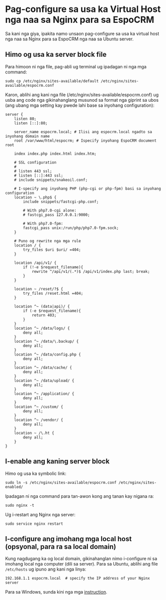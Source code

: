 # Pag-configure sa usa ka Virtual Host nga naa sa Nginx para sa EspoCRM

Sa kani nga giya, ipakita namo unsaon pag-configure sa usa ka virtual host nga naa sa Nginx para sa EspoCRM nga naa sa Ubuntu server.

## Himo og usa ka server block file

Para himoon ni nga file, pag-abli ug terminal ug ipadagan ni nga mga command:

```
sudo cp /etc/nginx/sites-available/default /etc/nginx/sites-available/espocrm.conf
```

Karon, ablihi ang kani nga file (/etc/nginx/sites-available/espocrm.conf) ug usba ang code nga gikinahanglang musunod sa format nga giprint sa ubos (ang ubang mga setting kay pwede lahi base sa inyohang configuration):

```
server {
    listen 80;
    listen [::]:80;
 
    server_name espocrm.local; # Ilisi ang espocrm.local ngadto sa inyohang domain name
    root /var/www/html/espocrm; # Ispecify inyohang EspoCRM document root
 
    index index.php index.html index.htm;
 
    # SSL configuration
    #
    # listen 443 ssl;
    # listen [::]:443 ssl;
    # include snippets/snakeoil.conf;    

    # I-specify ang inyohang PHP (php-cgi or php-fpm) basi sa inyohang configuration
    location ~ \.php$ {
        include snippets/fastcgi-php.conf;
 
        # With php7.0-cgi alone:
        # fastcgi_pass 127.0.0.1:9000;
 
        # With php7.0-fpm:
        fastcgi_pass unix:/run/php/php7.0-fpm.sock;
    }    
 
    # Puno og rewrite nga mga rule
    location / {
        try_files $uri $uri/ =404;
    }
 
    location /api/v1/ {
        if (!-e $request_filename){
            rewrite ^/api/v1/(.*)$ /api/v1/index.php last; break;
        }
    }
 
    location ~ /reset/?$ {
        try_files /reset.html =404;
    }
 
    location ^~ (data|api)/ {
        if (-e $request_filename){
            return 403;
        }
    }
    location ^~ /data/logs/ {
        deny all;
    }
    location ^~ /data/\.backup/ {
        deny all;
    }
    location ^~ /data/config.php {
        deny all;
    }
    location ^~ /data/cache/ {
        deny all;
    }
    location ^~ /data/upload/ {
        deny all;
    }
    location ^~ /application/ {
        deny all;
    }
    location ^~ /custom/ {
        deny all;
    }
    location ^~ /vendor/ {
        deny all;
    }
    location ~ /\.ht {
        deny all;
    }
}
```

## I-enable ang kaning server block

Himo og usa ka symbolic link:

```
sudo ln -s /etc/nginx/sites-available/espocrm.conf /etc/nginx/sites-enabled/
````

Ipadagan ni nga command para tan-awon kong ang tanan kay nigana ra:

```
sudo nginx -t
```

Ug i-restart ang Nginx nga server:

```
sudo service nginx restart
```

## I-configure ang imohang mga local host (opsyonal, para ra sa local domain)

Kung nagdugang ka og local domain, gikinahanglan nimo i-configure ni sa imohang local nga computer (dili sa server). Para sa Ubuntu, ablihi ang file `/etc/hosts` ug ipuno ang kani nga linya:

```
192.168.1.1 espocrm.local  # specify the IP address of your Nginx server
```

Para sa Windows, sunda kini nga mga [instruction](http://support.microsoft.com/kb/923947).
